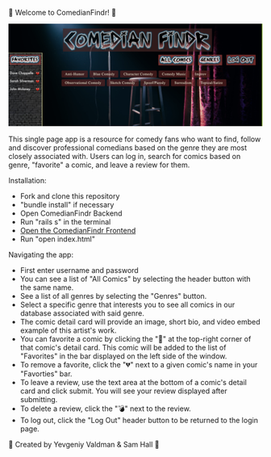 
🎤 Welcome to ComedianFindr! 🎤

![alt text](images/genrepage.png)

This single page app is a resource for comedy fans who want to find, follow and discover
professional comedians based on the genre they are most closely associated with. Users can 
log in, search for comics based on genre, "favorite" a comic, and leave a review for them.

Installation:
- Fork and clone this repository
- "bundle install" if necessary 
- Open ComedianFindr Backend
- Run "rails s" in the terminal 
- [Open the ComedianFindr Frontend](https://github.com/evaldman/ComedianFindrFrontEnd)
- Run "open index.html" 

Navigating the app:
- First enter username and password
- You can see a list of "All Comics" by selecting the header button with the same name.
- See a list of all genres by selecting the "Genres" button.
- Select a specific genre that interests you to see all comics in our database associated with
  said genre.
- The comic detail card will provide an image, short bio, and video embed example of this 
  artist's work.
- You can favorite a comic by clicking the "🖤" at the top-right corner of that comic's detail 
  card. This comic will be added to the list of "Favorites" in the bar displayed on the left
  side of the window.
- To remove a favorite, click the "💔" next to a given comic's name in your "Favorties" bar.
- To leave a review, use the text area at the bottom of a comic's detail card and click submit.
  You will see your review displayed after submitting.
- To delete a review, click the "💣" next to the review.
- To log out, click the "Log Out" header button to be returned to the login page.

🎤 Created by Yevgeniy Valdman & Sam Hall 🎤